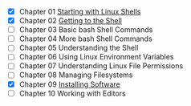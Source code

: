 - [x] Chapter 01 [Starting with Linux Shells](./chapter_01.md)
- [x] Chapter 02 [Getting to the Shell](./chapter_02.md)
- [ ] Chapter 03 Basic bash Shell Commands
- [ ] Chapter 04 More bash Shell Commands
- [ ] Chapter 05 Understanding the Shell
- [ ] Chapter 06 Using Linux Environment Variables
- [ ] Chapter 07 Understanding Linux File Permissions
- [ ] Chapter 08 Managing Filesystems
- [x] Chapter 09 [Installing Software](./chapter_09.md)
- [ ] Chapter 10 Working with Editors